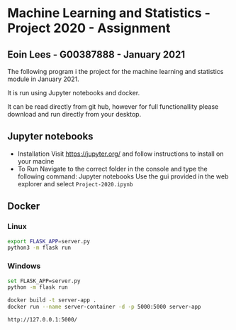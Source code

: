 # Machine Learning and Statistics - Project 2020 - Assignment
## Eoin Lees - G00387888 - January 2021


The following program i the project for the machine learning and statistics module in January 2021. 


It is run using Jupyter notebooks and docker.

It can be read directly from git hub, however for full functionallity please download and run directly from your desktop. 

## Jupyter notebooks

* Installation
    Visit https://jupyter.org/ and follow instructions to install on your macine
* To Run
    Navigate to the correct folder in the console and type the following command: Jupyter notebooks
    Use the gui provided in the web explorer and select `Project-2020.ipynb`

## Docker

### Linux
```bash
export FLASK_APP=server.py
python3 -m flask run
```

### Windows
```bash
set FLASK_APP=server.py
python -m flask run
```

```bash
docker build -t server-app .
docker run --name server-container -d -p 5000:5000 server-app
```

```Run locally at
http://127.0.0.1:5000/
```
